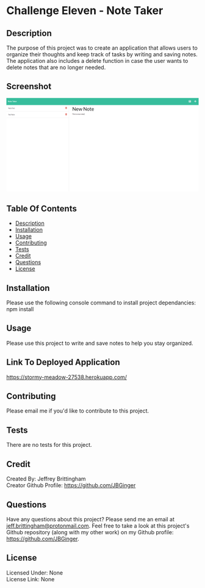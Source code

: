 # Challenge Eleven - Note Taker

## Description
The purpose of this project was to create an application that allows users to organize their thoughts and keep track of tasks by writing and saving notes. The application also includes a delete function in case the user wants to delete notes that are no longer needed.

## Screenshot
![Alt text](public/assets/images/screenshot.png)

## Table Of Contents
* [Description](#description)
* [Installation](#installation)
* [Usage](#usage)
* [Contributing](#contributing)
* [Tests](#tests)
* [Credit](#credit)
* [Questions](#questions)
* [License](#license)

## Installation
Please use the following console command to install project dependancies: npm install

## Usage
Please use this project to write and save notes to help you stay organized.

## Link To Deployed Application
https://stormy-meadow-27538.herokuapp.com/

## Contributing
Please email me if you'd like to contribute to this project.

## Tests
There are no tests for this project.

## Credit
Created By: Jeffrey Brittingham  
Creator Github Profile: https://github.com/JBGinger

## Questions
Have any questions about this project? Please send me an email at jeff.brittingham@protonmail.com.
Feel free to take a look at this project's Github repository (along with my other work) on my Github profile: https://github.com/JBGinger.

## License 
  Licensed Under: None  
  License Link: None
  
